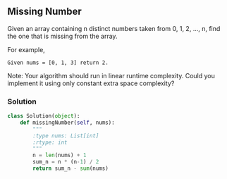 ## Missing Number

Given an array containing n distinct numbers taken from 0, 1, 2, ..., n, find the one that is missing from the array.

For example,
```
Given nums = [0, 1, 3] return 2.
```

Note:
Your algorithm should run in linear runtime complexity. Could you implement it using only constant extra space complexity?

### Solution

```python
class Solution(object):
    def missingNumber(self, nums):
        """
        :type nums: List[int]
        :rtype: int
        """
        n = len(nums) + 1
        sum_n = n * (n-1) / 2
        return sum_n - sum(nums)

```

